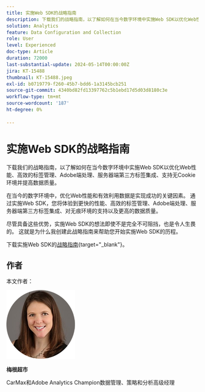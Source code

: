 ```yaml
---
title: 实施Web SDK的战略指南
description: 下载我们的战略指南，以了解如何在当今数字环境中实施Web SDK以优化Web性能、高效的标签管理、Adobe端处理、服务器端第三方标签集成、支持无Cookie环境并提高数据质量。
solution: Analytics
feature: Data Configuration and Collection
role: User
level: Experienced
doc-type: Article
duration: 72000
last-substantial-update: 2024-05-14T00:00:00Z
jira: KT-15488
thumbnail: KT-15488.jpeg
exl-id: b0719779-f260-45b7-bdd6-1a3145bcb251
source-git-commit: 4340bd82fd13397762c5b1ebd17d5d03d8180c3e
workflow-type: tm+mt
source-wordcount: '187'
ht-degree: 0%

---
```


# 实施Web SDK的战略指南

下载我们的战略指南，以了解如何在当今数字环境中实施Web SDK以优化Web性能、高效的标签管理、Adobe端处理、服务器端第三方标签集成、支持无Cookie环境并提高数据质量。

在当今的数字环境中，优化Web性能和有效利用数据是实现成功的关键因素。 通过实施Web SDK，您将体验到更快的性能、高效的标签管理、Adobe端处理、服务器端第三方标签集成、对无痕环境的支持以及更高的数据质量。

尽管具备这些优势，实施Web SDK的想法即使不是完全不可阻挡，也是令人生畏的。 这就是为什么我创建此战略指南来帮助您开始实施Web SDK的历程。

下载实施Web SDK的[战略指南](https://www.adobe.com/content/dam/www/us/en/digital-experience/in-product/images/Final%20WebSDK%20Playbook.pdf){target="_blank"}。


## 作者

本文作者：

![meghan-head-shot](assets/meghan-head-shot.png)

**梅根超市**

CarMax和Adobe Analytics Champion数据管理、策略和分析高级经理
